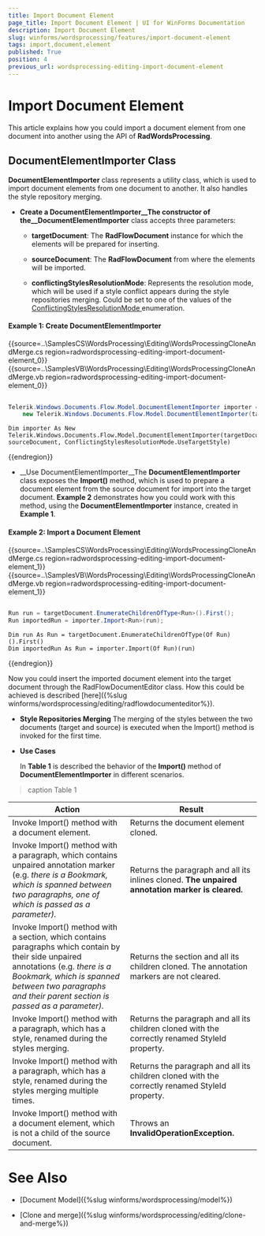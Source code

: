 ```yaml
---
title: Import Document Element
page_title: Import Document Element | UI for WinForms Documentation
description: Import Document Element
slug: winforms/wordsprocessing/features/import-document-element
tags: import,document,element
published: True
position: 4
previous_url: wordsprocessing-editing-import-document-element
---
```


# Import Document Element



This article explains how you could import a document element from one document into another using the API of __RadWordsProcessing__.

## DocumentElementImporter Class

__DocumentElementImporter__ class represents a utility class, which is used to import document elements from one document to another. It also handles the style repository merging.

* __Create a DocumentElementImporter__The constructor of the__DocumentElementImporter__ class accepts three parameters:

  * __targetDocument__: The __RadFlowDocument__ instance for which the elements will be prepared for inserting.
            

  * __sourceDocument__: The __RadFlowDocument__ from where the elements will be imported.
            

  * __conflictingStylesResolutionMode__: Represents the resolution mode, which will be used if a style conflict appears during the style repositories merging. Could be set to one of the values of the [ConflictingStylesResolutionMode ](http://www.telerik.com/help/winforms/t_telerik_windows_documents_flow_model_conflictingstylesresolutionmode.html) enumeration.

#### Example 1: Create DocumentElementImporter

{{source=..\SamplesCS\WordsProcessing\Editing\WordsProcessingCloneAndMerge.cs region=radwordsprocessing-editing-import-document-element_0}} 
{{source=..\SamplesVB\WordsProcessing\Editing\WordsProcessingCloneAndMerge.vb region=radwordsprocessing-editing-import-document-element_0}} 

````C#
            
Telerik.Windows.Documents.Flow.Model.DocumentElementImporter importer =
    new Telerik.Windows.Documents.Flow.Model.DocumentElementImporter(targetDocument, sourceDocument, ConflictingStylesResolutionMode.UseTargetStyle);

````
````VB.NET
Dim importer As New Telerik.Windows.Documents.Flow.Model.DocumentElementImporter(targetDocument, sourceDocument, ConflictingStylesResolutionMode.UseTargetStyle)

````

{{endregion}}

* __Use DocumentElementImporter__The __DocumentElementImporter__ class exposes the __Import<T>()__ method, which is used to prepare a document element from the source document for import into the target document. __Example 2__ demonstrates how you could work with this method, using the __DocumentElementImporter__ instance, created in __Example 1__.

#### Example 2:  Import a Document Element

{{source=..\SamplesCS\WordsProcessing\Editing\WordsProcessingCloneAndMerge.cs region=radwordsprocessing-editing-import-document-element_1}} 
{{source=..\SamplesVB\WordsProcessing\Editing\WordsProcessingCloneAndMerge.vb region=radwordsprocessing-editing-import-document-element_1}} 

````C#
            
Run run = targetDocument.EnumerateChildrenOfType<Run>().First();
Run importedRun = importer.Import<Run>(run);

````
````VB.NET
Dim run As Run = targetDocument.EnumerateChildrenOfType(Of Run)().First()
Dim importedRun As Run = importer.Import(Of Run)(run)

````

{{endregion}}

Now you could insert the imported document element into the target document through the RadFlowDocumentEditor class. How this could be achieved is described [here]({%slug winforms/wordsprocessing/editing/radflowdocumenteditor%}).

* __Style Repositories Merging__ The merging of the styles between the two documents (target and source) is executed when the Import() method is invoked for the first time.

* __Use Cases__

     In __Table 1__ is described the behavior of the __Import<T>()__ method of __DocumentElementImporter__ in different scenarios.

>caption Table 1

| Action | Result |
| ------ | ------ |
|Invoke Import() method with a document element.|Returns the document element cloned.|
|Invoke Import() method with a paragraph, which contains unpaired annotation marker (e.g. *there is a Bookmark, which is spanned between two paragraphs, one of which is passed as a parameter).* |Returns the paragraph and all its inlines cloned. __The unpaired annotation marker is cleared.__ |
|Invoke Import() method with a section, which contains paragraphs which contain by their side unpaired annotations (e.g. *there is a Bookmark, which is spanned between two paragraphs and their parent section is passed as a parameter).* |Returns the section and all its children cloned. The annotation markers are not cleared.|
|Invoke Import() method with a paragraph, which has a style, renamed during the styles merging.|Returns the paragraph and all its children cloned with the correctly renamed StyleId property.|
|Invoke Import() method with a paragraph, which has a style, renamed during the styles merging multiple times.|Returns the paragraph and all its children cloned with the correctly renamed StyleId property.|
|Invoke Import() method with a document element, which is not a child of the source document.|Throws an __InvalidOperationException.__ |

# See Also

 * [Document Model]({%slug winforms/wordsprocessing/model%})

 * [Clone and merge]({%slug winforms/wordsprocessing/editing/clone-and-merge%})
